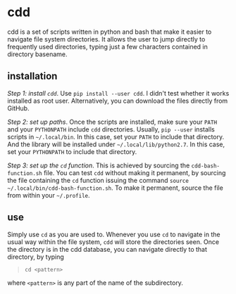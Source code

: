 # cdd

cdd is a set of scripts written in python and bash that make it
easier to navigate file system directories. It allows the user to
jump directly to frequently used directories, typing just a
few characters contained in directory basename.

## installation

*Step 1: install `cdd`*. Use `pip install --user cdd`. I didn't
test whether it works installed as root user. Alternatively, you
can download the files directly from GitHub.

*Step 2: set up paths*. Once the scripts are installed, make
sure your `PATH` and your `PYTHONPATH` include `cdd` directories.
Usually, `pip --user` installs scripts in `~/.local/bin`. In this
case, set your `PATH` to include that directory. And the library
will be installed under `~/.local/lib/python2.7`. In this case,
set your `PYTHONPATH` to include that directory.

*Step 3: set up the `cd` function*. This is achieved by sourcing
the `cdd-bash-function.sh` file. You can test `cdd` without
making it permanent, by sourcing the file containing the `cd`
function issuing the command `source
~/.local/bin/cdd-bash-function.sh`. To make it permanent, source
the file from within your `~/.profile`.

## use

Simply use `cd` as you are used to. Whenever you use `cd` to
navigate in the usual way within the file system, `cdd` will
store the directories seen. Once the directory is in the cdd
database, you can navigate directly to that directory, by typing

> `cd <pattern>`

where `<pattern>` is any part of the name of the subdirectory.
